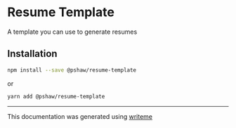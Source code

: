 # Resume Template

A template you can use to generate resumes

## Installation

```bash
npm install --save @pshaw/resume-template
```
or
```bash
yarn add @pshaw/resume-template
```

---
This documentation was generated using [writeme](https://www.npmjs.com/package/@pshaw/writeme)
